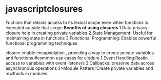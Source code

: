 # javascriptclosures
Fuctions that retains access to its lexical scope even when functions is executed outside that scope
**Benefits of using closures**
1.Data privacy: closure help in creating private variables
2.State Management: Useful for maintaining state in functions
3.Functional Programming: Enables powerful functional programming techniques.


closure enable encapsulation , providing a way to create private variables and functions
#common use cases for clodure 
1.Event Handling:Reatin access to variables with event listeners
2.Callbacks: preserve data across asynchronous operations
3>Module Patters :Create private variables and mwthods in modules
